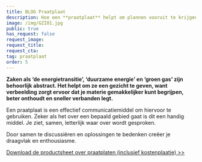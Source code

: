 ```yaml
---
title: BLOG Praatplaat
description: Hoe een **praatplaat** helpt om plannen vooruit te krijgen.
image: /img/GZI01.jpg
public: true
has_request: false
request_image: 
request_title: 
request_cta:
tag: praatplaat
order: 5
---
```


**Zaken als ‘de energietransitie’, ‘duurzame energie’ en ‘groen gas’ zijn behoorlijk abstract. Het helpt om ze een gezicht te geven, want verbeelding zorgt ervoor dat je materie gemakkelijker kunt begrijpen, beter onthoudt en sneller verbanden legt.&nbsp;**

Een praatplaat is een effectief communicatiemiddel om hiervoor te gebruiken. Zeker als het over een bepaald gebied gaat is dit een handig middel. Je ziet, samen, letterlijk waar over wordt gesproken.&nbsp;

Door samen te discussi&euml;ren en oplossingen te bedenken cre&euml;er je draagvlak en enthousiasme.&nbsp;

[Download de productsheet over praatplaten (inclusief kostenplaatje) &gt;&gt;](http://bit.ly/frissepraatplaat)

&nbsp;